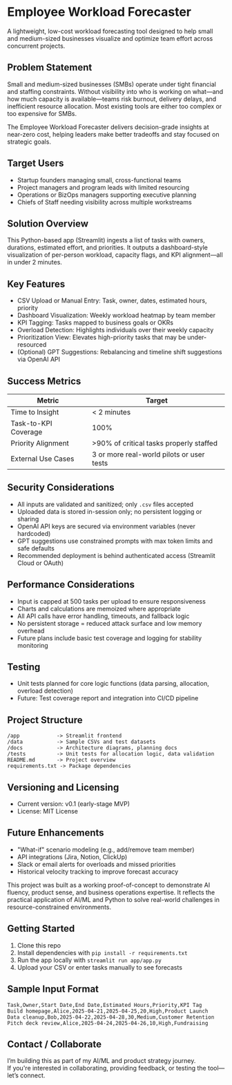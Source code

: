  # Employee Workload Forecaster

A lightweight, low-cost workload forecasting tool designed to help small 
and medium-sized businesses visualize and optimize team effort across 
concurrent projects.

## Problem Statement
Small and medium-sized businesses (SMBs) operate under tight financial and 
staffing constraints. Without visibility into who is working on what—and 
how much capacity is available—teams risk burnout, delivery delays, and 
inefficient resource allocation. Most existing tools are either too 
complex or too expensive for SMBs.

The Employee Workload Forecaster delivers decision-grade insights at 
near-zero cost, helping leaders make better tradeoffs and stay focused on 
strategic goals.

## Target Users
- Startup founders managing small, cross-functional teams  
- Project managers and program leads with limited resourcing  
- Operations or BizOps managers supporting executive planning  
- Chiefs of Staff needing visibility across multiple workstreams  

## Solution Overview
This Python-based app (Streamlit) ingests a list of tasks with owners, 
durations, estimated effort, and priorities. It outputs a dashboard-style 
visualization of per-person workload, capacity flags, and KPI 
alignment—all in under 2 minutes.

## Key Features
- CSV Upload or Manual Entry: Task, owner, dates, estimated hours, 
priority  
- Dashboard Visualization: Weekly workload heatmap by team member  
- KPI Tagging: Tasks mapped to business goals or OKRs  
- Overload Detection: Highlights individuals over their weekly capacity  
- Prioritization View: Elevates high-priority tasks that may be 
under-resourced  
- (Optional) GPT Suggestions: Rebalancing and timeline shift suggestions 
via OpenAI API  

## Success Metrics
| Metric                   | Target |
|-------------------------|--------|
| Time to Insight         | < 2 minutes |
| Task-to-KPI Coverage    | 100% |
| Priority Alignment      | >90% of critical tasks properly staffed |
| External Use Cases      | 3 or more real-world pilots or user tests |

## Security Considerations
- All inputs are validated and sanitized; only `.csv` files accepted  
- Uploaded data is stored in-session only; no persistent logging or 
sharing  
- OpenAI API keys are secured via environment variables (never hardcoded)  
- GPT suggestions use constrained prompts with max token limits and safe 
defaults  
- Recommended deployment is behind authenticated access (Streamlit Cloud 
or OAuth)

## Performance Considerations
- Input is capped at 500 tasks per upload to ensure responsiveness  
- Charts and calculations are memoized where appropriate  
- All API calls have error handling, timeouts, and fallback logic  
- No persistent storage = reduced attack surface and low memory overhead  
- Future plans include basic test coverage and logging for stability 
monitoring  

## Testing
- Unit tests planned for core logic functions (data parsing, allocation, 
overload detection)  
- Future: Test coverage report and integration into CI/CD pipeline

## Project Structure
```
/app            -> Streamlit frontend  
/data           -> Sample CSVs and test datasets  
/docs           -> Architecture diagrams, planning docs  
/tests          -> Unit tests for allocation logic, data validation  
README.md       -> Project overview  
requirements.txt -> Package dependencies  
```

## Versioning and Licensing
- Current version: v0.1 (early-stage MVP)  
- License: MIT License

## Future Enhancements
- "What-if" scenario modeling (e.g., add/remove team member)  
- API integrations (Jira, Notion, ClickUp)  
- Slack or email alerts for overloads and missed priorities  
- Historical velocity tracking to improve forecast accuracy  

This project was built as a working proof-of-concept to demonstrate AI 
fluency, product sense, and business operations expertise. It reflects the 
practical application of AI/ML and Python to solve real-world challenges 
in resource-constrained environments.

## Getting Started
1. Clone this repo  
2. Install dependencies with `pip install -r requirements.txt`  
3. Run the app locally with `streamlit run app/app.py`  
4. Upload your CSV or enter tasks manually to see forecasts  

## Sample Input Format
```csv
Task,Owner,Start Date,End Date,Estimated Hours,Priority,KPI Tag
Build homepage,Alice,2025-04-21,2025-04-25,20,High,Product Launch
Data cleanup,Bob,2025-04-22,2025-04-28,30,Medium,Customer Retention
Pitch deck review,Alice,2025-04-24,2025-04-26,10,High,Fundraising
```

## Contact / Collaborate
I’m building this as part of my AI/ML and product strategy journey.  
If you're interested in collaborating, providing feedback, or testing the 
tool—let’s connect.
